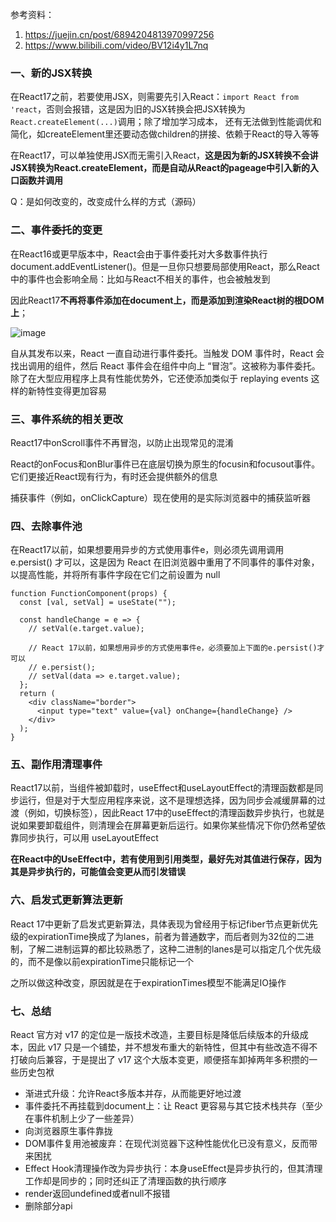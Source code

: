 参考资料：
1. https://juejin.cn/post/6894204813970997256
2. https://www.bilibili.com/video/BV12i4y1L7nq


### 一、新的JSX转换

在React17之前，若要使用JSX，则需要先引入React：`import React from 'react`，否则会报错，这是因为旧的JSX转换会把JSX转换为`React.createElement(...)`调用；除了增加学习成本，
还有无法做到性能调优和简化，如createElement里还要动态做children的拼接、依赖于React的导入等等

在React17，可以单独使用JSX而无需引入React，**这是因为新的JSX转换不会讲JSX转换为React.createElement，而是自动从React的pageage中引入新的入口函数并调用**

Q：是如何改变的，改变成什么样的方式（源码）

### 二、事件委托的变更

在React16或更早版本中，React会由于事件委托对大多数事件执行document.addEventListener()。但是一旦你只想要局部使用React，那么React中的事件也会影响全局：比如与React不相关的事件，也会被触发到

因此React17**不再将事件添加在document上，而是添加到渲染React树的根DOM上**；

![image](https://user-images.githubusercontent.com/53267289/130011244-26e0fce2-ac20-4125-910a-accfe2a40b8c.png)

自从其发布以来，React 一直自动进行事件委托。当触发 DOM 事件时，React 会找出调用的组件，然后 React 事件会在组件中向上 “冒泡”。这被称为事件委托。除了在大型应用程序上具有性能优势外，它还使添加类似于 replaying events 这样的新特性变得更加容易

### 三、事件系统的相关更改

React17中onScroll事件不再冒泡，以防止出现常见的混淆

React的onFocus和onBlur事件已在底层切换为原生的focusin和focusout事件。它们更接近React现有行为，有时还会提供额外的信息

捕获事件（例如，onClickCapture）现在使用的是实际浏览器中的捕获监听器

### 四、去除事件池

在React17以前，如果想要用异步的方式使用事件e，则必须先调用调用 e.persist() 才可以，这是因为 React 在旧浏览器中重用了不同事件的事件对象，以提高性能，并将所有事件字段在它们之前设置为 null
```
function FunctionComponent(props) {
  const [val, setVal] = useState("");

  const handleChange = e => {
    // setVal(e.target.value);
    
    // React 17以前，如果想用异步的方式使用事件e，必须要加上下面的e.persist()才可以
    // e.persist();
    // setVal(data => e.target.value);
  };
  return (
    <div className="border">
      <input type="text" value={val} onChange={handleChange} />
    </div>
  );
}
```

### 五、副作用清理事件
React17以前，当组件被卸载时，useEffect和useLayoutEffect的清理函数都是同步运行，但是对于大型应用程序来说，这不是理想选择，因为同步会减缓屏幕的过渡（例如，切换标签），因此React 17中的useEffect的清理函数异步执行，也就是说如果要卸载组件，则清理会在屏幕更新后运行。如果你某些情况下你仍然希望依靠同步执行，可以用 useLayoutEffect

**在React中的UseEffect中，若有使用到引用类型，最好先对其值进行保存，因为其是异步执行的，可能值会变更从而引发错误**

### 六、启发式更新算法更新

React 17中更新了启发式更新算法，具体表现为曾经用于标记fiber节点更新优先级的expirationTime换成了为lanes，前者为普通数字，而后者则为32位的二进制，了解二进制运算的都比较熟悉了，这种二进制的lanes是可以指定几个优先级的，而不是像以前expirationTime只能标记一个

之所以做这种改变，原因就是在于expirationTimes模型不能满足IO操作

### 七、总结

React 官方对 v17 的定位是一版技术改造，主要目标是降低后续版本的升级成本，因此 v17 只是一个铺垫，并不想发布重大的新特性，但其中有些改造不得不打破向后兼容，于是提出了 v17 这个大版本变更，顺便搭车卸掉两年多积攒的一些历史包袱

- 渐进式升级：允许React多版本并存，从而能更好地过渡
- 事件委托不再挂载到document上：让 React 更容易与其它技术栈共存（至少在事件机制上少了一些差异）
- 向浏览器原生事件靠拢
- DOM事件复用池被废弃：在现代浏览器下这种性能优化已没有意义，反而带来困扰
- Effect Hook清理操作改为异步执行：本身useEffect是异步执行的，但其清理工作却是同步的；同时还纠正了清理函数的执行顺序
- render返回undefined或者null不报错
- 删除部分api


